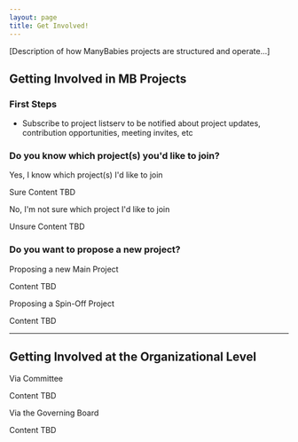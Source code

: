 ```yaml
---
layout: page
title: Get Involved!
---
```



[Description of how ManyBabies projects are structured and operate...]

## Getting Involved in MB Projects

### First Steps
* Subscribe to project listserv to be notified about project updates, contribution opportunities, meeting invites, etc


### Do you know which project(s) you'd like to join?

<div class="collapsible">
  <div class="collapsible-header collapsed">Yes, I know which project(s) I'd like to join</div>
  <div class="collapsible-content">
    <p>Sure Content TBD</p>
  </div>
  <div class="collapsible-header collapsed">No, I'm not sure which project I'd like to join</div>
  <div class="collapsible-content">
    <p>Unsure Content TBD</p>
  </div>
</div>


### Do you want to propose a new project?

<div class="collapsible">
  <div class="collapsible-header collapsed">Proposing a new Main Project</div>
  <div class="collapsible-content">
    <p>Content TBD</p>
  </div>
  <div class="collapsible-header collapsed">Proposing a Spin-Off Project</div>
  <div class="collapsible-content">
    <p>Content TBD</p>
  </div>
</div>


***

## Getting Involved at the Organizational Level

<div class="collapsible">
  <div class="collapsible-header collapsed">Via Committee</div>
  <div class="collapsible-content">
    <p>Content TBD</p>
  </div>
  <div class="collapsible-header collapsed">Via the Governing Board</div>
  <div class="collapsible-content">
    <p>Content TBD</p>
  </div>
</div>





<script>
  document.addEventListener('DOMContentLoaded', function() {
    var headers = document.getElementsByClassName('collapsible-header');

    for (var i = 0; i < headers.length; i++) {
      headers[i].addEventListener('click', function() {
        this.classList.toggle('expanded');
        var content = this.nextElementSibling;

        if (content.style.display === 'block') {
          content.style.display = 'none';
        } else {
          content.style.display = 'block';
        }
      });
    }
  });
</script>